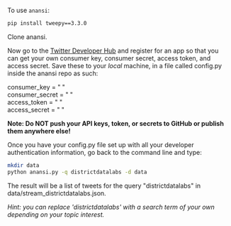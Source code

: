 To use `anansi`:    

```bash
pip install tweepy==3.3.0
```

Clone anansi.

Now go to the [Twitter Developer Hub](https://apps.twitter.com/) and register for an app so that you can get your own consumer key, consumer secret, access token, and access secret.  Save these to your _local_ machine, in a file called config.py inside the anansi repo as such:

consumer_key    = " "    
consumer_secret = " "    
access_token    = " "    
access_secret   = " "    

__Note: Do NOT push your API keys, token, or secrets to GitHub or publish them anywhere else!__

Once you have your config.py file set up with all your developer authentication information, go back to the command line and type:

```bash
mkdir data
python anansi.py -q districtdatalabs -d data
```
The result will be a list of tweets for the query "districtdatalabs" in data/stream_districtdatalabs.json.

_Hint: you can replace 'districtdatalabs' with a search term of your own depending on your topic interest._

